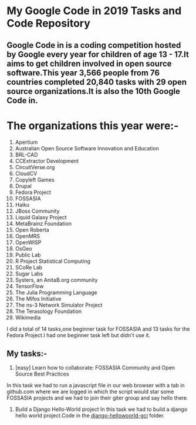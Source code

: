 # My Google Code in 2019 Tasks and Code Repository

## Google Code in is a coding competition hosted by Google every year for children of age 13 - 17.It aims to get children involved in open source software.This year 3,566 people from 76 countries completed 20,840 tasks with 29 open source organizations.It is also the 10th Google Code in.

# The organizations this year were:-
1. Apertium
1. Australian Open Source Software Innovation and Education
1. BRL-CAD
1. CCExtractor Development
1. CircuitVerse.org
1. CloudCV
1. Copyleft Games
1. Drupal
1. Fedora Project
1. FOSSASIA
1. Haiku
1. JBoss Community
1. Liquid Galaxy Project
1. MetaBrainz Foundation
1. Open Roberta
1. OpenMRS
1. OpenWISP
1. OsGeo
1. Public Lab
1. R Project Statistical Computing
1. SCoRe Lab
1. Sugar Labs
1. Systers, an AnitaB.org community
1. TensorFlow
1. The Julia Programming Language
1. The Mifos Initiative
1. The ns-3 Network Simulator Project
1. The Terasology Foundation
1. Wikimedia

I did a total of 14 tasks,one beginner task for FOSSASIA and 13 tasks for the Fedora Project.I had one beginner task left but didn't use it.

## My tasks:-
1. [easy] Learn how to collaborate: FOSSASIA Community and Open Source Best Practices

In this task we had to run a javascript file in our web browser with a tab in github.com where we are logged in which the script would star some FOSSASIA projects and we had to join their giter group and say hello there.

1. Build a Django Hello-World project
In this task we had to build a django hello world project.Code in the [django-hellowoorld-gci]() folder.
